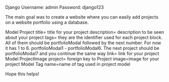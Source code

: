 Django 
  Username: admin
  Password: django123

The main goal was to create a website where you can easily add projects on a website portfolio using a database.

Model Project
   title= title for your project
   description= description to be seen about your project
   tags= they are the identifier used for each project block. All of them should be portfolioModal followed by the next number. For now it has 1 to 6. portfolioModal1 - portfolioModal6. The next project should be portfolioModal7 and you continue the same way
   link= link for your project
Model ProjectImage
  project= foreign key to Project
  image=image for your project
Model Tag
  name=name of tag used in project model

Hope this helps!
   

